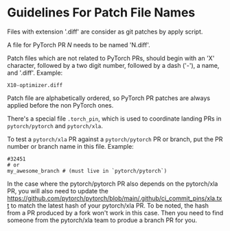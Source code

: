 # Guidelines For Patch File Names

Files with extension '.diff' are consider as git patches by apply script.

A file for PyTorch PR _N_ needs to be named 'N.diff'.

Patch files which are not related to PyTorch PRs, should begin with an 'X' character,
followed by a two digit number, followed by a dash ('-'), a name, and '.diff'.
Example:

```
X10-optimizer.diff
```

Patch file are alphabetically ordered, so PyTorch PR patches are always applied
before the non PyTorch ones.


There's a special file `.torch_pin`, which is used to coordinate landing PRs in
`pytorch/pytorch` and `pytorch/xla`.

To test a `pytorch/xla` PR against a `pytorch/pytorch` PR or branch,
put the PR number or branch name in this file.
Example:

```
#32451
# or
my_awesome_branch # (must live in `pytorch/pytorch`)
```

In the case where the pytorch/pytorch PR also depends on the pytorch/xla PR, you will also need to update the https://github.com/pytorch/pytorch/blob/main/.github/ci_commit_pins/xla.txt to match the latest hash of your pytorch/xla PR. To be noted, the hash from a PR produced by a fork won't work in this case. Then you need to find someone from the pytorch/xla team to produe a branch PR for you.
